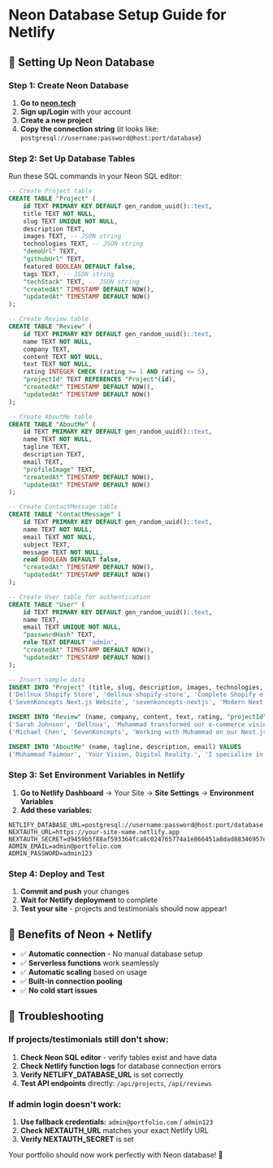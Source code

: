 # Neon Database Setup Guide for Netlify

## 🚀 **Setting Up Neon Database**

### **Step 1: Create Neon Database**
1. **Go to [neon.tech](https://neon.tech)**
2. **Sign up/Login** with your account
3. **Create a new project**
4. **Copy the connection string** (it looks like: `postgresql://username:password@host:port/database`)

### **Step 2: Set Up Database Tables**
Run these SQL commands in your Neon SQL editor:

```sql
-- Create Project table
CREATE TABLE "Project" (
    id TEXT PRIMARY KEY DEFAULT gen_random_uuid()::text,
    title TEXT NOT NULL,
    slug TEXT UNIQUE NOT NULL,
    description TEXT,
    images TEXT, -- JSON string
    technologies TEXT, -- JSON string
    "demoUrl" TEXT,
    "githubUrl" TEXT,
    featured BOOLEAN DEFAULT false,
    tags TEXT, -- JSON string
    "techStack" TEXT, -- JSON string
    "createdAt" TIMESTAMP DEFAULT NOW(),
    "updatedAt" TIMESTAMP DEFAULT NOW()
);

-- Create Review table
CREATE TABLE "Review" (
    id TEXT PRIMARY KEY DEFAULT gen_random_uuid()::text,
    name TEXT NOT NULL,
    company TEXT,
    content TEXT NOT NULL,
    text TEXT NOT NULL,
    rating INTEGER CHECK (rating >= 1 AND rating <= 5),
    "projectId" TEXT REFERENCES "Project"(id),
    "createdAt" TIMESTAMP DEFAULT NOW(),
    "updatedAt" TIMESTAMP DEFAULT NOW()
);

-- Create AboutMe table
CREATE TABLE "AboutMe" (
    id TEXT PRIMARY KEY DEFAULT gen_random_uuid()::text,
    name TEXT NOT NULL,
    tagline TEXT,
    description TEXT,
    email TEXT,
    "profileImage" TEXT,
    "createdAt" TIMESTAMP DEFAULT NOW(),
    "updatedAt" TIMESTAMP DEFAULT NOW()
);

-- Create ContactMessage table
CREATE TABLE "ContactMessage" (
    id TEXT PRIMARY KEY DEFAULT gen_random_uuid()::text,
    name TEXT NOT NULL,
    email TEXT NOT NULL,
    subject TEXT,
    message TEXT NOT NULL,
    read BOOLEAN DEFAULT false,
    "createdAt" TIMESTAMP DEFAULT NOW(),
    "updatedAt" TIMESTAMP DEFAULT NOW()
);

-- Create User table for authentication
CREATE TABLE "User" (
    id TEXT PRIMARY KEY DEFAULT gen_random_uuid()::text,
    name TEXT,
    email TEXT UNIQUE NOT NULL,
    "passwordHash" TEXT,
    role TEXT DEFAULT 'admin',
    "createdAt" TIMESTAMP DEFAULT NOW(),
    "updatedAt" TIMESTAMP DEFAULT NOW()
);

-- Insert sample data
INSERT INTO "Project" (title, slug, description, images, technologies, "demoUrl", "githubUrl", featured, tags, "techStack") VALUES
('Dellnux Shopify Store', 'dellnux-shopify-store', 'Complete Shopify e-commerce store for Dellnux, featuring custom design, payment integration, inventory management, and mobile optimization.', '["/placeholder-project.jpg"]', '["Shopify", "Liquid", "JavaScript", "CSS"]', 'https://dellnux.com', null, true, '["E-commerce", "Shopify", "Web Development"]', '["Shopify", "Liquid", "JavaScript", "CSS"]'),
('SevenKoncepts Next.js Website', 'sevenkoncepts-nextjs', 'Modern Next.js website for SevenKoncepts with responsive design, SEO optimization, contact forms, and performance optimization.', '["/placeholder-project.jpg"]', '["Next.js", "React", "TypeScript", "Tailwind CSS"]', 'https://sevenkoncepts.com', 'https://github.com/taimoor/sevenkoncepts', true, '["Web Development", "Next.js", "React", "SEO"]', '["Next.js", "React", "TypeScript", "Tailwind CSS"]');

INSERT INTO "Review" (name, company, content, text, rating, "projectId") VALUES
('Sarah Johnson', 'Dellnux', 'Muhammad transformed our e-commerce vision into reality with the Dellnux Shopify store. The custom design perfectly captures our brand identity.', 'Muhammad transformed our e-commerce vision into reality with the Dellnux Shopify store. The custom design perfectly captures our brand identity.', 5, (SELECT id FROM "Project" WHERE slug = 'dellnux-shopify-store')),
('Michael Chen', 'SevenKoncepts', 'Working with Muhammad on our Next.js website was an absolute pleasure. He delivered a modern, responsive site that loads incredibly fast.', 'Working with Muhammad on our Next.js website was an absolute pleasure. He delivered a modern, responsive site that loads incredibly fast.', 5, (SELECT id FROM "Project" WHERE slug = 'sevenkoncepts-nextjs'));

INSERT INTO "AboutMe" (name, tagline, description, email) VALUES
('Muhammad Taimoor', 'Your Vision, Digital Reality.', 'I specialize in Shopify e-commerce stores, WordPress landing pages, and Next.js applications. From Dellnux''s complete Shopify store to SevenKoncepts'' Next.js website, I deliver results.', 'taimoor@gmail.com');
```

### **Step 3: Set Environment Variables in Netlify**
1. **Go to Netlify Dashboard** → Your Site → **Site Settings** → **Environment Variables**
2. **Add these variables:**

```
NETLIFY_DATABASE_URL=postgresql://username:password@host:port/database
NEXTAUTH_URL=https://your-site-name.netlify.app
NEXTAUTH_SECRET=d9459b5f88af593364fca8c024765774a1e866451a8dad88346957e208e03071
ADMIN_EMAIL=admin@portfolio.com
ADMIN_PASSWORD=admin123
```

### **Step 4: Deploy and Test**
1. **Commit and push** your changes
2. **Wait for Netlify deployment** to complete
3. **Test your site** - projects and testimonials should now appear!

## 🎯 **Benefits of Neon + Netlify**

- ✅ **Automatic connection** - No manual database setup
- ✅ **Serverless functions** work seamlessly
- ✅ **Automatic scaling** based on usage
- ✅ **Built-in connection pooling**
- ✅ **No cold start issues**

## 🔧 **Troubleshooting**

### **If projects/testimonials still don't show:**
1. **Check Neon SQL editor** - verify tables exist and have data
2. **Check Netlify function logs** for database connection errors
3. **Verify NETLIFY_DATABASE_URL** is set correctly
4. **Test API endpoints** directly: `/api/projects`, `/api/reviews`

### **If admin login doesn't work:**
1. **Use fallback credentials:** `admin@portfolio.com` / `admin123`
2. **Check NEXTAUTH_URL** matches your exact Netlify URL
3. **Verify NEXTAUTH_SECRET** is set

Your portfolio should now work perfectly with Neon database! 🚀
